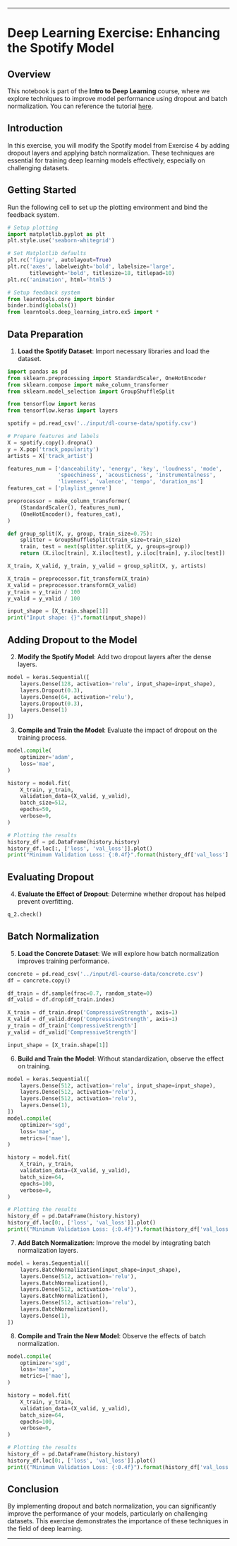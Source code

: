 

---

# Deep Learning Exercise: Enhancing the Spotify Model

## Overview

This notebook is part of the **Intro to Deep Learning** course, where we explore techniques to improve model performance using dropout and batch normalization. You can reference the tutorial [here](insert_tutorial_link).

## Introduction

In this exercise, you will modify the Spotify model from Exercise 4 by adding dropout layers and applying batch normalization. These techniques are essential for training deep learning models effectively, especially on challenging datasets.

## Getting Started

Run the following cell to set up the plotting environment and bind the feedback system.

```python
# Setup plotting
import matplotlib.pyplot as plt
plt.style.use('seaborn-whitegrid')

# Set Matplotlib defaults
plt.rc('figure', autolayout=True)
plt.rc('axes', labelweight='bold', labelsize='large',
       titleweight='bold', titlesize=18, titlepad=10)
plt.rc('animation', html='html5')

# Setup feedback system
from learntools.core import binder
binder.bind(globals())
from learntools.deep_learning_intro.ex5 import *
```

## Data Preparation

1. **Load the Spotify Dataset**: Import necessary libraries and load the dataset.

```python
import pandas as pd
from sklearn.preprocessing import StandardScaler, OneHotEncoder
from sklearn.compose import make_column_transformer
from sklearn.model_selection import GroupShuffleSplit

from tensorflow import keras
from tensorflow.keras import layers

spotify = pd.read_csv('../input/dl-course-data/spotify.csv')

# Prepare features and labels
X = spotify.copy().dropna()
y = X.pop('track_popularity')
artists = X['track_artist']

features_num = ['danceability', 'energy', 'key', 'loudness', 'mode',
                'speechiness', 'acousticness', 'instrumentalness',
                'liveness', 'valence', 'tempo', 'duration_ms']
features_cat = ['playlist_genre']

preprocessor = make_column_transformer(
    (StandardScaler(), features_num),
    (OneHotEncoder(), features_cat),
)

def group_split(X, y, group, train_size=0.75):
    splitter = GroupShuffleSplit(train_size=train_size)
    train, test = next(splitter.split(X, y, groups=group))
    return (X.iloc[train], X.iloc[test], y.iloc[train], y.iloc[test])

X_train, X_valid, y_train, y_valid = group_split(X, y, artists)

X_train = preprocessor.fit_transform(X_train)
X_valid = preprocessor.transform(X_valid)
y_train = y_train / 100
y_valid = y_valid / 100

input_shape = [X_train.shape[1]]
print("Input shape: {}".format(input_shape))
```

## Adding Dropout to the Model

2. **Modify the Spotify Model**: Add two dropout layers after the dense layers.

```python
model = keras.Sequential([
    layers.Dense(128, activation='relu', input_shape=input_shape),
    layers.Dropout(0.3),
    layers.Dense(64, activation='relu'),
    layers.Dropout(0.3),
    layers.Dense(1)
])
```

3. **Compile and Train the Model**: Evaluate the impact of dropout on the training process.

```python
model.compile(
    optimizer='adam',
    loss='mae',
)

history = model.fit(
    X_train, y_train,
    validation_data=(X_valid, y_valid),
    batch_size=512,
    epochs=50,
    verbose=0,
)

# Plotting the results
history_df = pd.DataFrame(history.history)
history_df.loc[:, ['loss', 'val_loss']].plot()
print("Minimum Validation Loss: {:0.4f}".format(history_df['val_loss'].min()))
```

## Evaluating Dropout

4. **Evaluate the Effect of Dropout**: Determine whether dropout has helped prevent overfitting.

```python
q_2.check()
```

## Batch Normalization

5. **Load the Concrete Dataset**: We will explore how batch normalization improves training performance.

```python
concrete = pd.read_csv('../input/dl-course-data/concrete.csv')
df = concrete.copy()

df_train = df.sample(frac=0.7, random_state=0)
df_valid = df.drop(df_train.index)

X_train = df_train.drop('CompressiveStrength', axis=1)
X_valid = df_valid.drop('CompressiveStrength', axis=1)
y_train = df_train['CompressiveStrength']
y_valid = df_valid['CompressiveStrength']

input_shape = [X_train.shape[1]]
```

6. **Build and Train the Model**: Without standardization, observe the effect on training.

```python
model = keras.Sequential([
    layers.Dense(512, activation='relu', input_shape=input_shape),
    layers.Dense(512, activation='relu'),    
    layers.Dense(512, activation='relu'),
    layers.Dense(1),
])
model.compile(
    optimizer='sgd',
    loss='mae',
    metrics=['mae'],
)

history = model.fit(
    X_train, y_train,
    validation_data=(X_valid, y_valid),
    batch_size=64,
    epochs=100,
    verbose=0,
)

# Plotting the results
history_df = pd.DataFrame(history.history)
history_df.loc[0:, ['loss', 'val_loss']].plot()
print(("Minimum Validation Loss: {:0.4f}").format(history_df['val_loss'].min()))
```

7. **Add Batch Normalization**: Improve the model by integrating batch normalization layers.

```python
model = keras.Sequential([
    layers.BatchNormalization(input_shape=input_shape),
    layers.Dense(512, activation='relu'),
    layers.BatchNormalization(),
    layers.Dense(512, activation='relu'),
    layers.BatchNormalization(),
    layers.Dense(512, activation='relu'),
    layers.BatchNormalization(),
    layers.Dense(1),
])
```

8. **Compile and Train the New Model**: Observe the effects of batch normalization.

```python
model.compile(
    optimizer='sgd',
    loss='mae',
    metrics=['mae'],
)

history = model.fit(
    X_train, y_train,
    validation_data=(X_valid, y_valid),
    batch_size=64,
    epochs=100,
    verbose=0,
)

# Plotting the results
history_df = pd.DataFrame(history.history)
history_df.loc[0:, ['loss', 'val_loss']].plot()
print(("Minimum Validation Loss: {:0.4f}").format(history_df['val_loss'].min()))
```

## Conclusion

By implementing dropout and batch normalization, you can significantly improve the performance of your models, particularly on challenging datasets. This exercise demonstrates the importance of these techniques in the field of deep learning.

---
